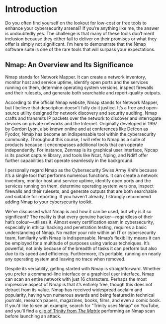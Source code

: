 # Introduction

Do you often find yourself on the lookout for low-cost or free tools to enhance your cybersecurity arsenal? If you’re anything like me, the answer is undoubtedly yes. The challenge is that many of these tools don’t merit inclusion because they either fail to deliver on their promises or what they offer is simply not significant. I’m here to demonstrate that the Nmap software suite is one of the rare tools that will surpass your expectations.

## Nmap: An Overview and Its Significance
Nmap stands for Network Mapper. It can create a network inventory, monitor host and service uptime, identify open ports and the services running on them, determine operating system versions, inspect firewalls and their rulesets, and generate both searchable and report-quality outputs.

According to the official Nmap website, Nmap stands for Network Mapper, but I believe that description doesn’t fully do it justice. It’s a free and open-source utility designed for network discovery and security auditing. Nmap crafts and transmits IP packets over the network to discover and interrogate devices on private networks and the Internet. Originally developed in 1997 by Gordon Lyon, also known online and at conferences like Defcon as Fyodor, Nmap has become an indispensable tool within the cybersecurity community. Throughout this course, I will refer to Nmap as a suite of products because it encompasses additional tools that can operate independently. For instance, Zenmap is its graphical user interface, Npcap is its packet capture library, and tools like Ncat, Nping, and Ndiff offer further capabilities that operate seamlessly in the background.

I personally regard Nmap as the Cybersecurity Swiss Army Knife because it’s a single tool that performs numerous functions. It can create a network inventory, monitor host and service uptime, identify open ports and the services running on them, determine operating system versions, inspect firewalls and their rulesets, and generate outputs that are both searchable and suitable for reporting. If you haven’t already, I strongly recommend adding Nmap to your cybersecurity toolkit.

We’ve discussed what Nmap is and how it can be used, but why is it so significant? The reality is that every genuine hacker—regardless of their hat’s colour—utilises it. Almost every certification exam in cybersecurity, especially in ethical hacking and penetration testing, requires a basic understanding of Nmap. No matter your role within an IT or cybersecurity team, familiarity with Nmap is indispensable. Nmap’s flexibility means it can be employed for a multitude of purposes using various techniques. It’s powerful, not only because of the breadth of tasks it can perform but also due to its speed and efficiency. Furthermore, it’s portable, running on nearly any operating system and leaving no trace when removed.

Despite its versatility, getting started with Nmap is straightforward. Whether you prefer a command-line interface or a graphical user interface, Nmap can scan an entire network with just 16 characters. Perhaps the most impressive aspect of Nmap is that it’s entirely free, though this does not detract from its value. Nmap has received widespread acclaim and popularity, having won numerous awards and being featured in technical journals, research papers, magazines, books, films, and even a comic book. If you’d like to see an example, search for "Trinity uses Nmap" on YouTube, and you’ll find a [clip of Trinity from *The Matrix*](https://www.youtube.com/watch?v=0PxTAn4g20U) performing an Nmap scan before launching an attack.

